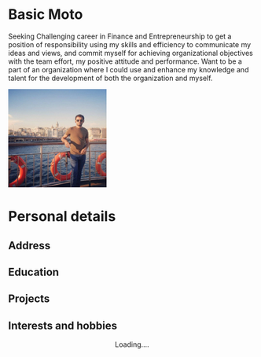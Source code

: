 # Basic Moto
Seeking Challenging career in Finance and Entrepreneurship to get a position of responsibility using my skills and efficiency to communicate my ideas and views, and commit myself for achieving organizational objectives with the team effort, my positive attitude and performance. Want to be a part of an organization where I could use and enhance my knowledge and talent for the development of both the organization and myself.

<img   src="Ansar.jpg" width="200">

# Personal details
## Address 
## Education
## Projects 
## Interests and hobbies
<center>Loading....</center>
